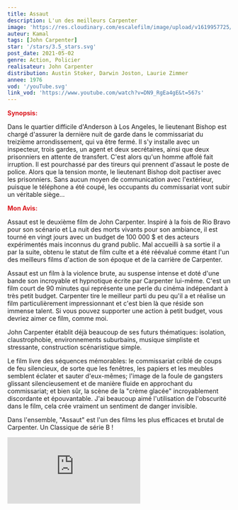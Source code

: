 ```yaml
---
title: Assaut
description: L'un des meilleurs Carpenter
image: 'https://res.cloudinary.com/escalefilm/image/upload/v1619957725/Assault-on-Precinct-13_lsfsqg.jpg'
auteur: Kamal
tags: [John Carpenter]
star: '/stars/3.5_stars.svg'
post_date: 2021-05-02
genre: Action, Policier
realisateur: John Carpenter
distribution: Austin Stoker, Darwin Joston, Laurie Zimmer
annee: 1976
vod: '/youTube.svg'
link_vod: 'https://www.youtube.com/watch?v=DN9_RgEa4gE&t=567s'
---
```


<span style="color:#db161c">**Synopsis:**</span>

Dans le quartier difficile d'Anderson à Los Angeles, le lieutenant Bishop est chargé d'assurer la dernière nuit de garde dans le commissariat du treizième arrondissement, qui va être fermé. Il s'y installe avec un inspecteur, trois gardes, un agent et deux secrétaires, ainsi que deux prisonniers en attente de transfert. C'est alors qu'un homme affolé fait irruption. Il est pourchassé par des tireurs qui prennent d'assaut le poste de police. Alors que la tension monte, le lieutenant Bishop doit pactiser avec les prisonniers. Sans aucun moyen de communication avec l'extérieur, puisque le téléphone a été coupé, les occupants du commissariat vont subir un véritable siège...

<span style="color:#db161c">**Mon Avis:**</span>

Assaut est le deuxième film de John Carpenter. Inspiré à la fois de Rio Bravo pour son scénario et La nuit des morts vivants pour son ambiance, il est tourné en vingt jours avec un budget de 100 000 $ et des acteurs expérimentés mais inconnus du grand public. Mal accueilli à sa sortie il a par la suite, obtenu le statut de film culte et a été réévalué comme étant l'un des meilleurs films d'action de son époque et de la carrière de Carpenter.

Assaut est un film à la violence brute, au suspense intense et doté d'une bande son incroyable et hypnotique écrite par Carpenter lui-même. C'est un film court de 90 minutes qui représente une perle du cinéma indépendant à très petit budget. Carpenter tire le meilleur parti du peu qu'il a et réalise un film particulièrement impressionnant et c'est bien là que réside son immense talent. Si vous pouvez supporter une action à petit budget, vous devriez aimer ce film, comme moi.

John Carpenter établit déjà beaucoup de ses futurs thématiques: isolation, claustrophobie, environnements suburbains, musique simpliste et stressante, construction scénaristique simple.

Le film livre des séquences mémorables: le commissariat criblé de coups de feu silencieux, de sorte que les fenêtres, les papiers et les meubles semblent éclater et sauter d'eux-mêmes; l'image de la foule de gangsters glissant silencieusement et de manière fluide en approchant du commissariat; et bien sûr, la scène de la "crème glacée" incroyablement discordante et épouvantable. J'ai beaucoup aimé l'utilisation de l'obscurité dans le film, cela crée vraiment un sentiment de danger invisible.

Dans l'ensemble, "Assaut" est l'un des films les plus efficaces et brutal de Carpenter. Un Classique de série B !

<div>
    <iframe src="https://www.youtube.com/embed/Y_n00fjV9wI" title="YouTube video player" frameborder="0" allow="accelerometer; autoplay; clipboard-write; encrypted-media; gyroscope; picture-in-picture" allowfullscreen></iframe>
</div>
